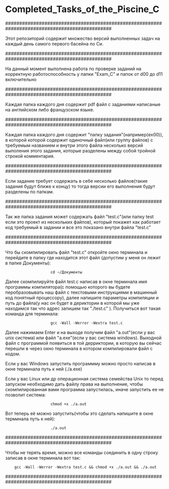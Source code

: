 # Completed_Tasks_of_the_Piscine_C
##############################################################################################

 Этот репозиторий содержит множество версий выполненных задач на каждый день самого первого басейна по Си. 


##############################################################################################

 На данный момент выполнена работа по проверке заданий на корректную работоспособность у папки "Exam_C" и папок от d00 до d11 включительно 



##############################################################################################

 Каждая папка каждого дня содержит pdf файл с заданиями написаные на английском либо французском языке. 



##############################################################################################

 Каждая папка каждого дня содержит "папку задания"(например(ex00)), в которой которой содержит одиночный файл(или группу файлов) с требуемым названием и внутри этого файла несколько версий выполения этого задания, которые разделены между собой тройной строкой комментария. 


##############################################################################################

 Если задание требует содержать в себе несколько файлов(такие задания будут ближе к концу) то тогда версии его выполнения будут разделены по папкам. 



##############################################################################################

 Так же папка задания может содержать файл "test.c"(или папку test если это проект из нескольких файлов), который покажет как работает код требуемый в задании и все это показано внутри файла "test.c" 




##############################################################################################

Что бы скомпилировать файл "test.c" откройте окно терминала и перейдите в папку где находится этот файл (допустим у меня он лежит в папке Документы):	

						cd ~/Документы


Далее скомпилируйте файл test.c написав в окне терминала имя программы компилятора(с помощью которого вы будете перобразовывать наш файл с текстовыми инструкциями в машинный код понятный процессору), далее напишите параметры компиляции и путь до файла(у нас он будет в дериктории в которой мы уже находимся так что адрес запишем так "./test.c" ). Получиться вот такая команда для терминала: 	

						gcc -Wall -Werror -Wextra test.c 


Далее нажимаем Enter и на выходе получим файл "a.out"(если у вас unix система) или файл "a.exe"(если у вас система windows). 
Выходной файл с программой появиться в той дерриктории, в которую вы сейчас перешли в через окно терминала в котором компилировали файл с кодом.


Если у вас Windows запустить программму можно просто написав в окне терминала путь к ней (./a.exe)


Если у вас Linux или др операционная система семейства Unix то перед запуском необходимо дать файлу права на выполнение, чтобы скомпилированная вами программа запустилась, иначе запустить ее не позволит система:		

						chmod +x ./a.out


Вот теперь её можно запустить(чтобы это сделать напишите в окне терминала путь к ней):	

						./a.out






##############################################################################################


Чтобы не терять время, можно все команды соединить в одну строку записав в окне терминала вот так:		

        gcc -Wall -Werror -Wextra test.c && chmod +x ./a.out && ./a.out


##############################################################################################

